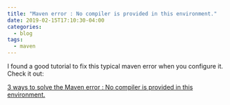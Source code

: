 ```yaml
---
title: "Maven error : No compiler is provided in this environment."
date: 2019-02-15T17:10:30-04:00
categories:
  - blog
tags:
  - maven
---
```


I found a good tutorial to fix this typical maven error when you configure it. Check it out:

[3 ways to solve the Maven error : No compiler is provided in this environment.](http://roufid.com/no-compiler-is-provided-in-this-environment/)
